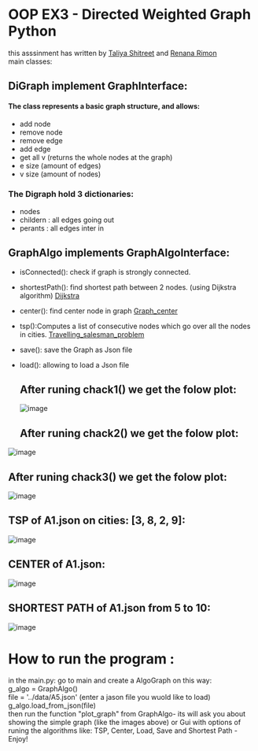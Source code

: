 # OOP EX3 -  Directed Weighted Graph Python 

this asssinment has written by [Taliya Shitreet](https://github.com/taliyashitreet "Profile") and  [Renana Rimon](https://github.com/renanarimon "Profile") <br />
main classes:

## DiGraph implement GraphInterface:
#### The class represents a basic graph structure, and allows:

- add node
- remove node
- remove edge
- add edge
- get all v (returns the whole nodes at the graph)
- e size (amount of edges)
- v size (amount of nodes)
### The Digraph hold  3 dictionaries: 
- nodes 
- childern : all edges going out
- perants : all edges inter in

## GraphAlgo implements GraphAlgoInterface:
- isConnected(): check if graph is strongly connected.
- shortestPath(): find shortest path between 2 nodes. (using Dijkstra algorithm) [Dijkstra](https://en.wikipedia.org/wiki/Dijkstra%27s_algorithm)
- center(): find center node in graph
  [Graph_center](https://en.wikipedia.org/wiki/Graph_center)
- tsp():Computes a list of consecutive nodes which go over all the nodes in cities. 
  [Travelling_salesman_problem](https://en.wikipedia.org/wiki/Travelling_salesman_problem)
- save(): save the Graph as Json file
- load(): allowing to load a Json file
  
  ## After runing chack1() we get the folow plot:<br />
  ![image](https://user-images.githubusercontent.com/77111035/147135861-c6e53370-39be-4482-878e-c0245d2cbbc5.png)
  ## After runing chack2() we get the folow plot:<br />
 ![image](https://user-images.githubusercontent.com/77111035/147135784-e396edf5-756a-42f5-bbc3-3a4f8fc09c82.png)

  ## After runing chack3() we get the folow plot:<br />
  ![image](https://user-images.githubusercontent.com/77111035/147135807-fc354638-b43b-4371-afe7-c08a3afa133b.png)
  
  ## TSP of A1.json on cities: [3, 8, 2, 9]:  
  ![image](https://user-images.githubusercontent.com/77155986/147288789-c974c0a0-b5c9-46d6-b0b6-5db8240db75d.png)

  ## CENTER of A1.json:  
  ![image](https://user-images.githubusercontent.com/77155986/147288678-c9a78cf6-2f0e-4684-86dd-02725d20f11c.png)
  
  ## SHORTEST PATH of A1.json from 5 to 10: 
  ![image](https://user-images.githubusercontent.com/77155986/147288908-68cfe380-341f-48ec-93cb-ea18c6b6bb20.png)


  # How to run the program : 
  in the main.py: go to main and create a AlgoGraph on this way:<br />
  g_algo = GraphAlgo() <br />
  file = '../data/A5.json' (enter a jason file you wuold like to load) <br />
  g_algo.load_from_json(file) <br />
  then run the function "plot_graph" from GraphAlgo- its will ask you about showing the simple graph (like the images above) or Gui with options of runing the algorithms
  like: TSP, Center, Load, Save and Shortest Path - Enjoy!<br />

  
  

